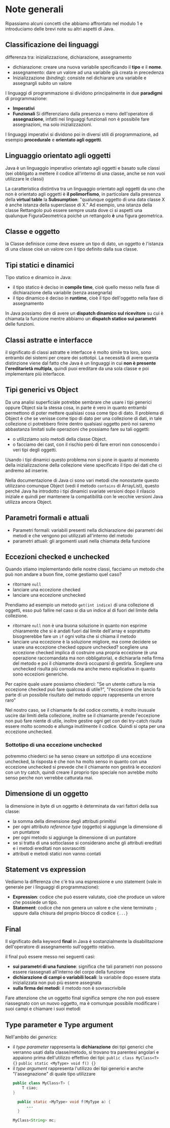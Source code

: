 ﻿# Note generali

Ripassiamo alcuni concetti che abbiamo affrontato nel modulo 1 e introduciamo delle brevi note su altri aspetti di Java.

## Classificazione dei linguaggi

differenza tra: inizializzazione, dichiarazione, assegnamento
- dichiarazione: creare una nuova variabile specificando il **tipo** e il **nome**.
- assegnamento: dare un valore ad una variabile già creata in precedenza
- Inizializzazione (*binding*): consiste nel dichiarare una variabile e assegnargli subito un valore

I linguaggi di programmazione si dividono principalmente in due **paradigmi** di programmazione:
- **Imperativi**
- **Funzionali**
Si differenziano dalla presenza o meno dell'operatore di **assegnazione**, infatti nei linguaggi funzionali non è possibile fare assegnazioni, ma solo inizializzazioni.

I linguaggi imperativi si dividono poi in diversi stili di programmazione, ad esempio **procedurale** e **orientato agli oggetti**.


## Linguaggio orientato agli oggetti

Java è un linguaggio imperativo orientato agli oggetti e basato sulle classi (sei obbligato a mettere il codice all'interno di una classe, anche se non vuoi utilizzare le classi)

La caratteristica distintiva tra un linguaggio orientato agli oggetti da uno che non è orientato agli oggetti è **il polimorfismo**, in particolare dalla presenza della **virtual table** la **Subsumption**: "qualunque oggetto di una data classe X è anche istanza della superclasse di X."
Ad esempio, una istanza della classe Rettangolo può essere sempre usata dove ci si aspetti una qualunque FiguraGeometrica poiché un rettangolo **è** una figura geometrica.

## Classe e oggetto

la Classe definisce come deve essere un tipo di dato, un oggetto è l'istanza di una classe cioè un valore con il tipo definito dalla sua classe.

## Tipi statici e dinamici

Tipo statico e dinamico in Java:
- il tipo statico è deciso in **compile time**, cioè quello messo nella fase di dichiarazione della variabile (senza assegnarla)
- il tipo dinamico è deciso in **runtime**, cioè il tipo dell'oggetto nella fase di assegnamento

In Java possiamo dire di avere un **dispatch dinamico sul ricevitore** su cui è chiamata la funzione mentre abbiamo un **dispatch statico sui parametri** delle funzioni.


## Classi astratte e interfacce

il significato di classi astratte e interfacce è molto simile tra loro, sono entrambi dei sistemi per creare dei sottotipi. La necessità di avere questa distinzione viene dal fatto che Java è un linguaggi in cui **non è presente l'ereditarietà multipla**, quindi puoi ereditare da una sola classe e poi implementare più interfacce.

## Tipi generici vs Object

Da una analisi superficiale potrebbe sembrare che usare i tipi generici oppure Object sia la stessa cosa, in parte è vero in quanto entrambi permettono di poter mettere qualsiasi cosa come tipo di dato. Il problema di Object è che se venisse come tipo di dato per una collezione di dati, in tale collezione ci potrebbero finire dentro qualsiasi oggetto però noi saremo abbastanza limitati sulle operazioni che possiamo fare su tali oggetti:
- o utilizziamo solo metodi della classe Object.
- o facciamo dei cast, con il rischio però di fare errori non conoscendo i veri tipi degli oggetti.

Usando i tipi dinamici questo problema non si pone in quanto al momento della inizializzazione della collezione viene specificato il tipo dei dati che ci andremo ad inserire.

Nella documentazione di Java ci sono vari metodi che nonostante questo utilizzano comunque Object (vedi il metodo `contains` di ArrayList), questo perché Java ha introdotto i tipi dinamici svariate versioni dopo il rilascio iniziale e quindi per mantenere la compatibilità con le vecchie versioni Java utilizza ancora Object.


## Parametri formali e attuali

- Parametri formali: variabili presenti nella dichiarazione dei parametri dei metodi e che vengono poi utilizzati all'interno del metodo
- parametri attuali: gli argomenti usati nella chiamata della funzione

## Eccezioni checked e unchecked

Quando stiamo implementando delle nostre classi,  facciamo un metodo che può non andare a buon fine, come gestiamo quel caso?
- ritornare `null`
- lanciare una eccezione checked
- lanciare una eccezione unchecked

Prendiamo ad esempio un metodo `get(int indice)` di una collezione di oggetti, esso può fallire nel caso si dia un indice al di fuori del limite della collezione.
- ritornare `null` non è una buona soluzione in quanto non esprime chiaramente che si è andati fuori dal limite dell'array e soprattutto bisognerebbe fare un `if` ogni volta che si chiama il metodo
- lanciare una eccezione è la soluzione migliore, ma come decidere se usare una eccezione checked oppure unchecked? scegliere una eccezione checked implica di costruire una propria eccezione (è una operazione raccomandata ma non obbligatoria), e dichiararla nella firma del metodo e poi il chiamante dovrà occuparsi di gestirla.
Scegliere una unchecked risulta più comoda ma anche meno esplicativa in quanto sono eccezioni generiche.

Per capire quale usare possiamo chiederci: "Se un utente cattura la mia eccezione checked può fare qualcosa di utile?", "l'eccezione che lancio fa parte di un possibile risultato del metodo oppure rappresenta un errore raro"

Nel nostro caso, se il chiamante fa del codice corretto, è molto inusuale uscire dai limiti della collezione, inoltre se il chiamante prende l'eccezione non può fare niente di utile, inoltre gestire ogni get con dei try-catch risulta essere molto scomodo e allunga inutilmente il codice. Quindi si opta per una eccezione unchecked.


### Sottotipo di una eccezione unchecked

potremmo chiederci se ha senso creare un sottotipo di una eccezione unchecked, la risposta è che non ha molto senso in quanto con una eccezione unchecked si prevede che il chiamante non gestirà le eccezioni con un try catch, quindi creare il proprio tipo speciale non avrebbe molto senso perche non verrebbe catturata mai.


## Dimensione di un oggetto

la dimensione in byte di un oggetto è determinata da vari fattori della sua classe:

- la somma della dimensione degli attributi primitivi
- per ogni attributo *reference type* (oggetto) si aggiunge la dimensione di un puntatore
- per ogni metodo si aggiunge la dimensione di un puntatore
- se si tratta di una sottoclasse si considerano anche gli attributi ereditati e i metodi ereditati non sovrascritti
- attributi e metodi statici non vanno contati


## Statement vs expression

Vediamo la differenza che c'è tra una espressione e uno statement (vale in generale per i linguaggi di programmazione):

- **Expression**: codice che può essere valutato, cioè che produce un valore che possiede un tipo.
- **Statement**: codice che non genera un valore e che viene terminato `;` uppure dalla chisura del proprio blocco di codice `{...}`

## Final

Il significato della keyword **final** in Java è sostanzialmente la disabilitazione dell'operatore di assegnamento sull'oggetto relativo.

il final può essere messo nei seguenti casi:
- **sui parametri di una funzione**: significa che tali parametri non possono essere riassegnati all'interno del corpo della funzione
- **dichiarazione di campi o variabili locali**: la variabile dopo essere stata inizializzata non può più essere assegnata
- **sulla firma dei metodi**: il metodo non è sovrascrivibile

Fare attenzione che un oggetto final significa sempre che non può essere riassegnato con un nuovo oggetto, ma è comunque possibile modificare i suoi campi e chiamare i suoi metodi


## Type parameter e Type argument

Nell'ambito dei *generics*:
- il *type parameter* rappresenta la **dichiarazione** dei tipi generici che verranno usati dalla classe/metodo, si trovano tra parentesi angolari e appaiono prima dell'utilizzo effettivo dei tipi:
`public class MyClass<T> {}`
`public static <MyType> void f() {}`
- il *type argument* rappresenta l'utilizzo dei tipi generici e anche "l'assegnazione" di quale tipo utilizzare
	```java
	public class MyClass<T> {
		T ciao;
	}
  ```
  ```java
	public static <MyType> void f(MyType a) {
		...
	}
  ```
    ```java
	MyClass<String> mc;
  ```
